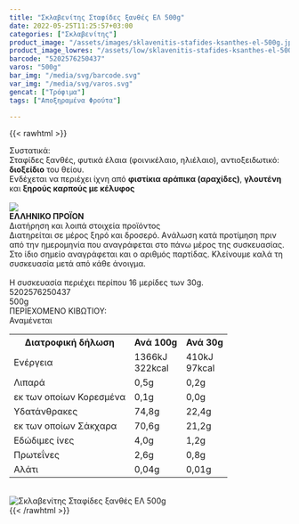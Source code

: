 ```yaml
---
title: "Σκλαβενίτης Σταφίδες ξανθές ΕΛ 500g"
date: 2022-05-25T11:25:57+03:00
categories: ["Σκλαβενίτης"]
product_image: "/assets/images/sklavenitis-stafides-ksanthes-el-500g.jpg"
product_image_lowres: "/assets/low/sklavenitis-stafides-ksanthes-el-500g.jpg"
barcode: "5202576250437"
varos: "500g"
bar_img: "/media/svg/barcode.svg"
var_img: "/media/svg/varos.svg"
gencat: ["Τρόφιμα"]
tags: ["Αποξηραμένα Φρούτα"]

---
```

{{< rawhtml >}}

<div class="sload621"><div class="product"><div id="sistatika">Συστατικά:</div><div class="alltext">Σταφίδες ξανθές, φυτικά έλαια (φοινικέλαιο, ηλιέλαιο), αντιοξειδωτικό: <b>διοξείδιο</b> του θείου.<br>Ενδέχεται να περιέχει ίχνη από <b>φιστίκια αράπικα (αραχίδες)</b>, <b>γλουτένη</b> και <b>ξηρούς καρπούς με κέλυφος</b></div><br><div id="flag"><div id="flagimage"><img src="/media/icons/gr.svg"></div><span id="flagtext"><b>ΕΛΛΗΝΙΚΟ ΠΡΟΪΟΝ</b></span></div><div id="loipa">Διατήρηση και λοιπά στοιχεία προϊόντος</div><div class="alltext">Διατηρείται σε μέρος ξηρό και δροσερό. Aνάλωση κατά προτίμηση πριν από την ημερομηνία που αναγράφεται στο πάνω μέρος της συσκευασίας. Στο ίδιο σημείο αναγράφεται και ο αριθμός παρτίδας. Κλείνουμε καλά τη συσκευασία μετά από κάθε άνοιγμα.<br><br>Η συσκευασία περιέχει περίπου 16 μερίδες των 30g.</div><div id="barcode"><div id="barimage1"></div><span id="bartext">5202576250437</span></div><div id="varos"><div id="varosimage1"></div><span id="varostext">500g</span></div><div id="kivotio">ΠΕΡΙΕΧΟΜΕΝΟ ΚΙΒΩΤΙΟΥ:<br>Αναμένεται</div><div class="tabout"><table id="diatable"><tbody><tr><th>Διατροφική δήλωση</th><th>Ανά 100g</th><th>Ανά 30g</th></tr><tr><td class="texr2">Ενέργεια</td><td class="texr">1366kJ<br>322kcal</td><td class="texr">410kJ<br>97kcal</td></tr><tr><td class="texr2">Λιπαρά</td><td class="texr">0,5g</td><td class="texr">0,2g</td></tr><tr><td class="gray">εκ των οποίων Κορεσµένα</td><td class="gray2">0,1g</td><td class="gray2">0,0g</td></tr><tr><td class="texr2">Yδατάνθρακες</td><td class="texr">74,8g</td><td class="texr">22,4g</td></tr><tr><td class="gray">εκ των οποίων Σάκχαρα</td><td class="gray2">70,6g</td><td class="gray2">21,2g</td></tr><tr><td class="texr2">Eδώδιμες ίνες</td><td class="texr">4,0g</td><td class="texr">1,2g</td></tr><tr><td class="texr2">Πρωτεΐνες</td><td class="texr">2,6g</td><td class="texr">0,8g</td></tr><tr><td class="texr2">Αλάτι</td><td class="texr">0,04g</td><td class="texr">0,01g</td></tr></tbody></table></div><br><div class="pimg"><img alt="Σκλαβενίτης Σταφίδες ξανθές ΕΛ 500g" title="Σκλαβενίτης Σταφίδες ξανθές ΕΛ 500g" src="/assets/images/sklavenitis-stafides-ksanthes-el-500g.jpg"></div></div></div>
{{< /rawhtml >}}


